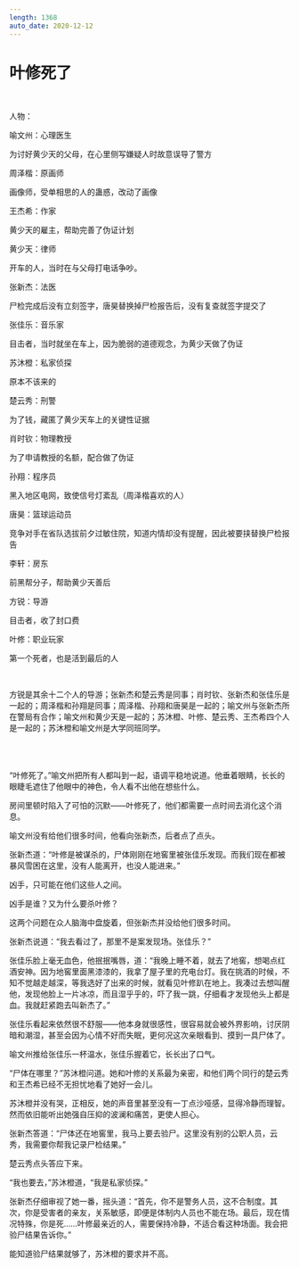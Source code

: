 ```yaml
---
length: 1368
auto_date: 2020-12-12
---
```


# 叶修死了

<br>

人物：

喻文州：心理医生

为讨好黄少天的父母，在心里侧写嫌疑人时故意误导了警方

周泽楷：原画师

画像师，受单相思的人的蛊惑，改动了画像

王杰希：作家

黄少天的雇主，帮助完善了伪证计划

黄少天：律师

开车的人，当时在与父母打电话争吵。

张新杰：法医

尸检完成后没有立刻签字，唐昊替换掉尸检报告后，没有复查就签字提交了

张佳乐：音乐家

目击者，当时就坐在车上，因为脆弱的道德观念，为黄少天做了伪证

苏沐橙：私家侦探

原本不该来的

楚云秀：刑警

为了钱，藏匿了黄少天车上的关键性证据

肖时钦：物理教授

为了申请教授的名额，配合做了伪证

孙翔：程序员

黑入地区电网，致使信号灯紊乱（周泽楷喜欢的人）

唐昊：篮球运动员

竞争对手在省队选拔前夕过敏住院，知道内情却没有提醒，因此被要挟替换尸检报告

李轩：房东

前黑帮分子，帮助黄少天善后

方锐：导游

目击者，收了封口费

叶修：职业玩家

第一个死者，也是活到最后的人

<br>

方锐是其余十二个人的导游；张新杰和楚云秀是同事；肖时钦、张新杰和张佳乐是一起的；周泽楷和孙翔是同事；周泽楷、孙翔和唐昊是一起的；喻文州与张新杰所在警局有合作；喻文州和黄少天是一起的；苏沐橙、叶修、楚云秀、王杰希四个人是一起的；苏沐橙和喻文州是大学同班同学。

<br>

<br>
<br>
“叶修死了。”喻文州把所有人都叫到一起，语调平稳地说道。他垂着眼睛，长长的眼睫毛遮住了他眼中的神色，令人看不出他在想些什么。

房间里顿时陷入了可怕的沉默——叶修死了，他们都需要一点时间去消化这个消息。

喻文州没有给他们很多时间，他看向张新杰，后者点了点头。

张新杰道：“叶修是被谋杀的，尸体刚刚在地窖里被张佳乐发现。而我们现在都被暴风雪困在这里，没有人能离开，也没人能进来。”

凶手，只可能在他们这些人之间。

凶手是谁？又为什么要杀叶修？

这两个问题在众人脑海中盘旋着，但张新杰并没给他们很多时间。

张新杰说道：“我去看过了，那里不是案发现场。张佳乐？”

张佳乐脸上毫无血色，他抿抿嘴唇，道：“我晚上睡不着，就去了地窖，想喝点红酒安神。因为地窖里面黑漆漆的，我拿了屋子里的充电台灯。我在挑酒的时候，不知不觉越走越深，等我选好了出来的时候，就看见叶修趴在地上。我凑过去想叫醒他，发现他脸上一片冰凉，而且湿乎乎的，吓了我一跳，仔细看才发现他头上都是血。我就赶紧跑去叫新杰了。”

张佳乐看起来依然很不舒服——他本身就很感性，很容易就会被外界影响，讨厌阴暗和潮湿，甚至会因为心情不好而失眠，更何况这次亲眼看到、摸到一具尸体了。

喻文州推给张佳乐一杯温水，张佳乐握着它，长长出了口气。

“尸体在哪里？”苏沐橙问道。她和叶修的关系最为亲密，和他们两个同行的楚云秀和王杰希已经不无担忧地看了她好一会儿。

苏沐橙并没有哭，正相反，她的声音里甚至没有一丁点沙哑感，显得冷静而理智。然而依旧能听出她强自压抑的波澜和痛苦，更使人担心。

张新杰答道：“尸体还在地窖里，我马上要去验尸。这里没有别的公职人员，云秀，我需要你帮我记录尸检结果。”

楚云秀点头答应下来。

“我也要去，”苏沐橙道，“我是私家侦探。”

张新杰仔细审视了她一番，摇头道：“首先，你不是警务人员，这不合制度。其次，你是受害者的亲友，关系敏感，即便是体制内人员也不能在场。最后，现在情况特殊，你是死……叶修最亲近的人，需要保持冷静，不适合看这种场面。我会把验尸结果告诉你。”

能知道验尸结果就够了，苏沐橙的要求并不高。


